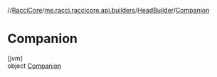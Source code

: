 //[RacciCore](../../../../index.md)/[me.racci.raccicore.api.builders](../../index.md)/[HeadBuilder](../index.md)/[Companion](index.md)

# Companion

[jvm]\
object [Companion](index.md)
